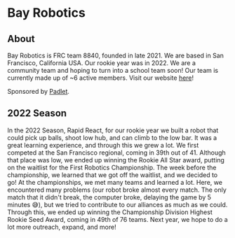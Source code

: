 # Bay Robotics

## About

Bay Robotics is FRC team 8840, founded in late 2021. We are based in San Francisco, California USA. Our rookie year was in 2022. We are a community team and hoping to turn into a school team soon! Our team is currently made up of ~6 active members. Visit our website [here](https://team8840.org/)!  

Sponsored by [Padlet](https://padlet.com/).

## 2022 Season

In the 2022 Season, Rapid React, for our rookie year we built a robot that could pick up balls, shoot low hub, and can climb to the low bar. It was a great learning experience, and through this we grew a lot. We first competed at the San Francisco regional, coming in 39th out of 41. Although that place was low, we ended up winning the Rookie All Star award, putting on the waitlist for the First Robotics Championship. The week before the championship, we learned that we got off the waitlist, and we decided to go! At the championships, we met many teams and learned a lot. Here, we encountered many problems (our robot broke almost every match. The only match that it didn't break, the computer broke, delaying the game by 5 minutes 😅), but we tried to contribute to our alliances as much as we could. Through this, we ended up winning the Championship Division Highest Rookie Seed Award, coming in 49th of 76 teams. Next year, we hope to do a lot more outreach, expand, and more!
